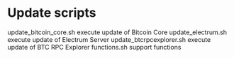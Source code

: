 # Update scripts
update_bitcoin_core.sh		execute update of Bitcoin Core
update_electrum.sh		execute update of Electrum Server
update_btcrpcexplorer.sh	execute update of BTC RPC Explorer
functions.sh			support functions
